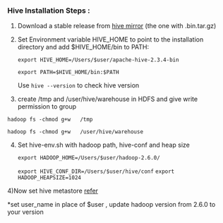 ### Hive Installation Steps :

1. Download a stable release from [hive mirror](https://hive.apache.org/downloads.html) (the one with .bin.tar.gz)


2. Set Environment variable HIVE_HOME to point to the installation directory and add $HIVE_HOME/bin to  PATH:

    `export HIVE_HOME=/Users/$user/apache-hive-2.3.4-bin`

    `export PATH=$HIVE_HOME/bin:$PATH`

    Use `hive --version`  to check hive version



3.  create /tmp and /user/hive/warehouse in HDFS and give write permission to group

`hadoop fs -chmod g+w   /tmp`

`hadoop fs -chmod g+w   /user/hive/warehouse`


4) Set hive-env.sh with hadoop path, hive-conf  and  heap size 

    `export HADOOP_HOME=/Users/$user/hadoop-2.6.0/`
    
    `export HIVE_CONF_DIR=/Users/$user/hive/conf`
    `export HADOOP_HEAPSIZE=1024`


4)Now set hive metastore  [refer](https://github.com/kaustuvkunal/Hive-Tutorial/blob/master/mysql-metastore-setup.md)
 
*set  user_name in place of $user , update hadoop version from 2.6.0 to your version 
